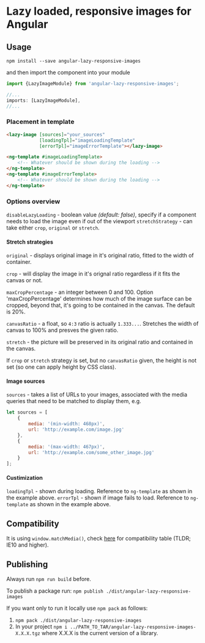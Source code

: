 # Lazy loaded, responsive images for Angular

## Usage

`npm install --save angular-lazy-responsive-images`

and then import the component into your module

```typescript
import {LazyImageModule} from 'angular-lazy-responsive-images';

//...
imports: [LazyImageModule],
//...
```

### Placement in template

```html
<lazy-image [sources]="your_sources"
            [loadingTpl]="imageLoadingTemplate"
            [errorTpl]="imageErrorTemplate"></lazy-image>

<ng-template #imageLoadingTemplate>
    <!-- Whatever should be shown during the loading -->
</ng-template>
<ng-template #imageErrorTemplate>
    <!-- Whatever should be shown during the loading -->
</ng-template>
```

### Options overview

`disableLazyLoading` - boolean value _(default: false)_, specify if a component needs to load the image even if out of the viewport
`stretchStrategy` - can take either `crop`, `original` or `stretch`.

#### Stretch strategies

`original` - displays original image in it's original ratio, fitted to the width of container.

`crop` - will display the image in it's orignal ratio regardless if it fits the canvas or not.

`maxCropPercentage` - an integer between 0 and 100. Option 'maxCropPercentage' determines how much of the image surface can be cropped, beyond that, it's going to be contained in the canvas. The default is 20%.

`canvasRatio` - a float, so `4:3` ratio is actually `1.333...`. Stretches the width of canvas to 100% and presves the given ratio.

`stretch` - the picture will be preserved in its original ratio and contained in the canvas.

If `crop` or `stretch` strategy is set, but no `canvasRatio` given, the height is not set (so one can apply height by CSS class).

#### Image sources

`sources` - takes a list of URLs to your images, associated with the media queries that need to be matched to display them, e.g.

```javascript
let sources = [
    {
        media: '(min-width: 468px)',
        url: 'http://example.com/image.jpg'
    },
    {
        media: '(max-width: 467px)',
        url: 'http://example.com/some_other_image.jpg'
    }
];
```

#### Custimization

`loadingTpl` - shown during loading. Reference to `ng-template` as shown in the example above.
`errorTpl` -  shown if image fails to load. Reference to `ng-template` as shown in the example above.

## Compatibility

It is using `window.matchMedia()`, check [here](http://caniuse.com/#feat=matchmedia) for compatibility table (TLDR; IE10 and higher).

## Publishing
Always run `npm run build` before.

To publish a package run: `npm publish ./dist/angular-lazy-responsive-images`

If you want only to run it locally use `npm pack` as follows:
1. `npm pack ./dist/angular-lazy-responsive-images`
2. In your project `npm i ../PATH_TO_TAR/angular-lazy-responsive-images-X.X.X.tgz` where X.X.X is the current version of a library.
